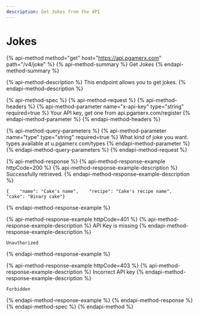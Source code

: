 ```yaml
---
description: Get Jokes from the API
---
```


# Jokes

{% api-method method="get" host="https://api.pgamerx.com" path="/v4/joke" %}
{% api-method-summary %}
Get Jokes
{% endapi-method-summary %}

{% api-method-description %}
This endpoint allows you to get jokes.
{% endapi-method-description %}

{% api-method-spec %}
{% api-method-request %}
{% api-method-headers %}
{% api-method-parameter name="x-api-key" type="string" required=true %}
Your API key, get one from api.pgamerx.com/register
{% endapi-method-parameter %}
{% endapi-method-headers %}

{% api-method-query-parameters %}
{% api-method-parameter name="type" type="string" required=true %}
What kind of joke you want. types available at u.pgamerx.com/types
{% endapi-method-parameter %}
{% endapi-method-query-parameters %}
{% endapi-method-request %}

{% api-method-response %}
{% api-method-response-example httpCode=200 %}
{% api-method-response-example-description %}
 Successfully retrieved.
{% endapi-method-response-example-description %}

```
{    "name": "Cake's name",    "recipe": "Cake's recipe name",    "cake": "Binary cake"}
```
{% endapi-method-response-example %}

{% api-method-response-example httpCode=401 %}
{% api-method-response-example-description %}
API Key is missing
{% endapi-method-response-example-description %}

```
Unauthorized
```
{% endapi-method-response-example %}

{% api-method-response-example httpCode=403 %}
{% api-method-response-example-description %}
Incorrect API key
{% endapi-method-response-example-description %}

```
Forbidden
```
{% endapi-method-response-example %}
{% endapi-method-response %}
{% endapi-method-spec %}
{% endapi-method %}



